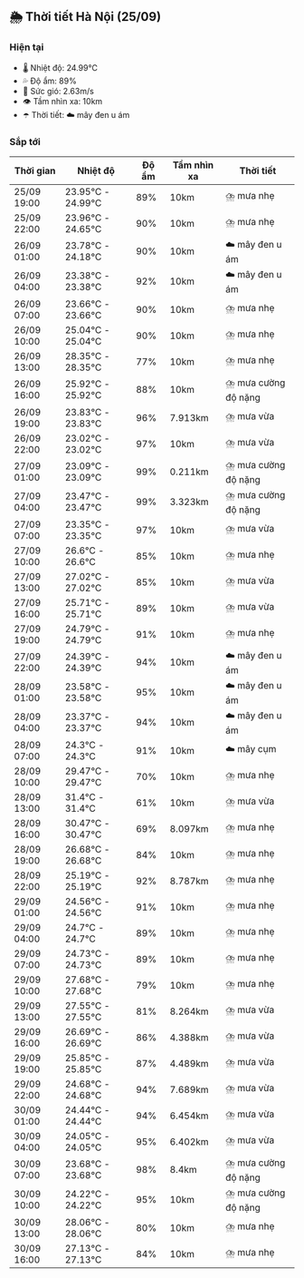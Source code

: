 ## 🌦️ Thời tiết Hà Nội (25/09)

### Hiện tại

- 🌡️ Nhiệt độ: 24.99℃
- 💦 Độ ẩm: 89%
- 💨 Sức gió: 2.63m/s
- 👁️ Tầm nhìn xa: 10km
- ☂️ Thời tiết: ☁️ mây đen u ám

### Sắp tới

| Thời gian | Nhiệt độ | Độ ẩm | Tầm nhìn xa | Thời tiết |
| --- | --- | --- | --- | --- |
| 25/09 19:00 | 23.95℃ - 24.99℃ | 89% | 10km | ⛈️ mưa nhẹ |
| 25/09 22:00 | 23.96℃ - 24.65℃ | 90% | 10km | ⛈️ mưa nhẹ |
| 26/09 01:00 | 23.78℃ - 24.18℃ | 90% | 10km | ☁️ mây đen u ám |
| 26/09 04:00 | 23.38℃ - 23.38℃ | 92% | 10km | ☁️ mây đen u ám |
| 26/09 07:00 | 23.66℃ - 23.66℃ | 90% | 10km | ⛈️ mưa nhẹ |
| 26/09 10:00 | 25.04℃ - 25.04℃ | 90% | 10km | ⛈️ mưa nhẹ |
| 26/09 13:00 | 28.35℃ - 28.35℃ | 77% | 10km | ⛈️ mưa nhẹ |
| 26/09 16:00 | 25.92℃ - 25.92℃ | 88% | 10km | ⛈️ mưa cường độ nặng |
| 26/09 19:00 | 23.83℃ - 23.83℃ | 96% | 7.913km | ⛈️ mưa vừa |
| 26/09 22:00 | 23.02℃ - 23.02℃ | 97% | 10km | ⛈️ mưa vừa |
| 27/09 01:00 | 23.09℃ - 23.09℃ | 99% | 0.211km | ⛈️ mưa cường độ nặng |
| 27/09 04:00 | 23.47℃ - 23.47℃ | 99% | 3.323km | ⛈️ mưa cường độ nặng |
| 27/09 07:00 | 23.35℃ - 23.35℃ | 97% | 10km | ⛈️ mưa vừa |
| 27/09 10:00 | 26.6℃ - 26.6℃ | 85% | 10km | ⛈️ mưa nhẹ |
| 27/09 13:00 | 27.02℃ - 27.02℃ | 85% | 10km | ⛈️ mưa vừa |
| 27/09 16:00 | 25.71℃ - 25.71℃ | 89% | 10km | ⛈️ mưa vừa |
| 27/09 19:00 | 24.79℃ - 24.79℃ | 91% | 10km | ⛈️ mưa nhẹ |
| 27/09 22:00 | 24.39℃ - 24.39℃ | 94% | 10km | ☁️ mây đen u ám |
| 28/09 01:00 | 23.58℃ - 23.58℃ | 95% | 10km | ☁️ mây đen u ám |
| 28/09 04:00 | 23.37℃ - 23.37℃ | 94% | 10km | ☁️ mây đen u ám |
| 28/09 07:00 | 24.3℃ - 24.3℃ | 91% | 10km | ☁️ mây cụm |
| 28/09 10:00 | 29.47℃ - 29.47℃ | 70% | 10km | ⛈️ mưa nhẹ |
| 28/09 13:00 | 31.4℃ - 31.4℃ | 61% | 10km | ⛈️ mưa vừa |
| 28/09 16:00 | 30.47℃ - 30.47℃ | 69% | 8.097km | ⛈️ mưa nhẹ |
| 28/09 19:00 | 26.68℃ - 26.68℃ | 84% | 10km | ⛈️ mưa nhẹ |
| 28/09 22:00 | 25.19℃ - 25.19℃ | 92% | 8.787km | ⛈️ mưa nhẹ |
| 29/09 01:00 | 24.56℃ - 24.56℃ | 91% | 10km | ⛈️ mưa nhẹ |
| 29/09 04:00 | 24.7℃ - 24.7℃ | 89% | 10km | ⛈️ mưa nhẹ |
| 29/09 07:00 | 24.73℃ - 24.73℃ | 89% | 10km | ⛈️ mưa nhẹ |
| 29/09 10:00 | 27.68℃ - 27.68℃ | 79% | 10km | ⛈️ mưa nhẹ |
| 29/09 13:00 | 27.55℃ - 27.55℃ | 81% | 8.264km | ⛈️ mưa vừa |
| 29/09 16:00 | 26.69℃ - 26.69℃ | 86% | 4.388km | ⛈️ mưa vừa |
| 29/09 19:00 | 25.85℃ - 25.85℃ | 87% | 4.489km | ⛈️ mưa vừa |
| 29/09 22:00 | 24.68℃ - 24.68℃ | 94% | 7.689km | ⛈️ mưa vừa |
| 30/09 01:00 | 24.44℃ - 24.44℃ | 94% | 6.454km | ⛈️ mưa vừa |
| 30/09 04:00 | 24.05℃ - 24.05℃ | 95% | 6.402km | ⛈️ mưa vừa |
| 30/09 07:00 | 23.68℃ - 23.68℃ | 98% | 8.4km | ⛈️ mưa cường độ nặng |
| 30/09 10:00 | 24.22℃ - 24.22℃ | 95% | 10km | ⛈️ mưa cường độ nặng |
| 30/09 13:00 | 28.06℃ - 28.06℃ | 80% | 10km | ⛈️ mưa nhẹ |
| 30/09 16:00 | 27.13℃ - 27.13℃ | 84% | 10km | ⛈️ mưa nhẹ |
